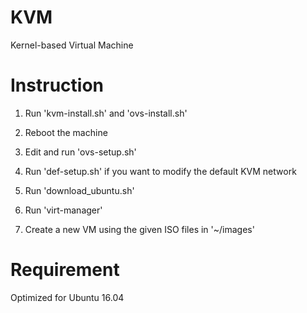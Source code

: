 # KVM

Kernel-based Virtual Machine

# Instruction

1. Run 'kvm-install.sh' and 'ovs-install.sh'

2. Reboot the machine

3. Edit and run 'ovs-setup.sh'

4. Run 'def-setup.sh' if you want to modify the default KVM network

5. Run 'download\_ubuntu.sh'

6. Run 'virt-manager'

7. Create a new VM using the given ISO files in '~/images'

# Requirement

Optimized for Ubuntu 16.04

